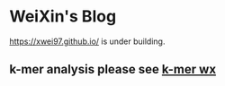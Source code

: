 # WeiXin's Blog
https://xwei97.github.io/ is under building.

## k-mer analysis please see [k-mer wx](https://github.com/xwei97/xwei97.github.io/tree/main/kmer/kmer_wx.md)
